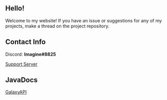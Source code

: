 ## Hello!
Welcome to my website! If you have an issue or suggestions for any of my projects, make a thread on the project repository.

## Contact Info
Discord: **Imagine#8825**

[Support Server](https://discord.gg/JTwj6NVsmt)
## JavaDocs
[GalaxyAPI](http://imaginedevmc.github.io/GalaxyAPI/index.html)
